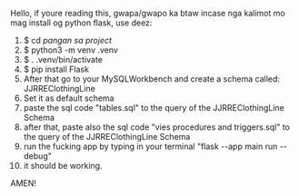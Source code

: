 Hello, if youre reading this, gwapa/gwapo ka
btaw incase nga kalimot mo mag install og python flask, use deez:

1. $ cd *pangan sa project* 
2. $ python3 -m venv .venv
3. $ . .venv/bin/activate
4. $ pip install Flask
5. After that go to your MySQLWorkbench and create a schema called: JJRREClothingLine
6. Set it as default schema
7. paste the sql code "tables.sql" to the query of the JJRREClothingLine Schema
8. after that, paste also the sql code "vies procedures and triggers.sql" to the query of the JJRREClothingLine Schema
9. run the fucking app by typing in your terminal "flask --app main  run --debug"
10. it should be working.


AMEN!

